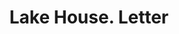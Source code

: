 ---
doi: 10.7916/D8ST91XC
date_other: '1870'
date_other_textual: 1870-1879
form: correspondence
genre:
- Letters (correspondence)
name:
- Lake House
object_in_context_url: https://biggert.cul.columbia.edu/items/view/ave_biggert_00925
subject_hierarchical_geographic:
- Lake George, New York, United States
subject_name:
- Lake House
title: Lake House. Letter
sort_title: Lake House. Letter
call_number: ave_biggert_00925
coordinates:
- 43.42444444444444,-73.71527777777779
pid: ave_biggert_00925
identifiers: ave_biggert_00925
thumbnail: false
permalink: /biggert/ave_biggert_00925/
layout: iiif-image-page
---